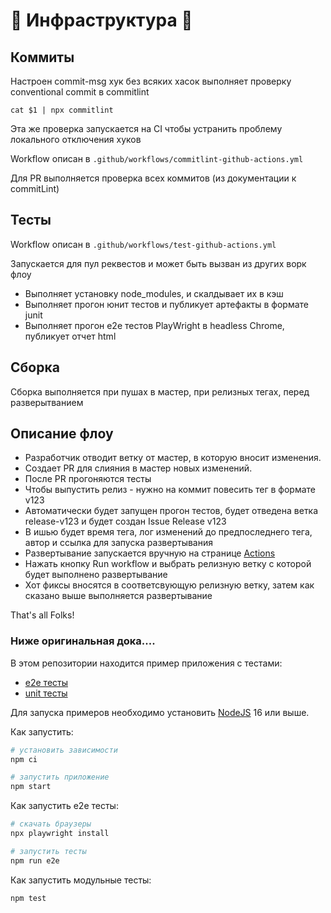# 🚀 Инфраструктура 🚀

## Коммиты

Настроен commit-msg хук без всяких хасок выполняет проверку conventional commit в commitlint

`cat $1 | npx commitlint`

Эта же проверка запускается на CI чтобы устранить проблему локального отключения хуков

Workflow описан в `.github/workflows/commitlint-github-actions.yml`

Для PR выполняется проверка всех коммитов (из документации к commitLint)

## Тесты

Workflow описан в `.github/workflows/test-github-actions.yml`

Запускается для пул реквестов и может быть вызван из других ворк флоу

- Выполняет установку node_modules, и скалдывает их в кэш
- Выполняет прогон юнит тестов и публикует артефакты в формате junit
- Выполняет прогон e2e тестов PlayWright в headless Chrome, публикует отчет html

## Сборка

Сборка выполняется при пушах в мастер, при релизных тегах, перед разверытванием

## Описание флоу

- Разработчик отводит ветку от мастер, в которую вносит изменения.
- Создает PR для слияния в мастер новых изменений.
- После PR прогоняются тесты
- Чтобы выпустить релиз - нужно на коммит повесить тег в формате v123
- Автоматически будет запущен прогон тестов, будет отведена ветка release-v123 и будет создан Issue Release v123
- В ишью будет время тега, лог изменений до предпоследнего тега, автор и ссылка для запуска развертывания
- Развертывание запускается вручную на странице [Actions](https://github.com/sr480/unit-demo-cra/actions/workflows/build-deploy-github-actions.yml)
- Нажать кнопку Run workflow и выбрать релизную ветку с которой будет выполнено развертывание
- Хот фиксы вносятся в соответсвующую релизную ветку, затем как сказано выше выполняется развертывание

That's all Folks!



### Ниже оригинальная дока....

В этом репозитории находится пример приложения с тестами:

- [e2e тесты](e2e/example.spec.ts)
- [unit тесты](src/example.test.tsx)

Для запуска примеров необходимо установить [NodeJS](https://nodejs.org/en/download/) 16 или выше.

Как запустить:

```sh
# установить зависимости
npm ci

# запустить приложение
npm start
```

Как запустить e2e тесты:

```sh
# скачать браузеры
npx playwright install

# запустить тесты
npm run e2e
```

Как запустить модульные тесты:

```sh
npm test
```
